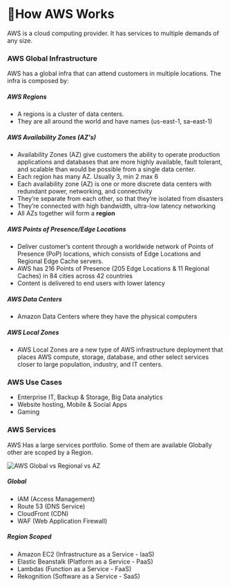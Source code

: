 # 📝How AWS Works

AWS is a cloud computing provider. It has services to multiple demands of any size.

### AWS Global Infrastructure

AWS has a global infra that can attend customers in multiple locations. The infra is composed by:

##### AWS Regions

- A regions is a cluster of data centers.
- They are all around the world and have names (us-east-1, sa-east-1)

##### AWS Availability Zones (AZ's)

- Availability Zones (AZ) give customers the ability to operate production applications and databases that are more highly available, fault tolerant, and scalable than would be possible from a single data center.
- Each region has many AZ. Usually 3, min 2 max 6
- Each availability zone (AZ) is one or more discrete data centers with redundant power, networking, and connectivity
- They’re separate from each other, so that they’re isolated from disasters
- They’re connected with high bandwidth, ultra-low latency networking
- All AZs together will form a **region**

##### AWS Points of Presence/Edge Locations

- Deliver customer’s content through a worldwide network of Points of Presence (PoP) locations, which consists of Edge Locations and Regional Edge Cache servers.
- AWS has 216 Points of Presence (205 Edge Locations & 11 Regional Caches) in 84 cities across 42 countries
- Content is delivered to end users with lower latency

##### AWS Data Centers

- Amazon Data Centers where they have the physical computers

##### AWS Local Zones

- AWS Local Zones are a new type of AWS infrastructure deployment that places AWS compute, storage, database, and other select services closer to large population, industry, and IT centers.

### AWS Use Cases

- Enterprise IT, Backup & Storage, Big Data analytics
- Website hosting, Mobile & Social Apps
- Gaming

### AWS Services

AWS Has a large services portfolio. Some of them are available Globally other are scoped by a Region.

![AWS Global vs Regional vs AZ](https://jayendrapatil.com/wp-content/uploads/2016/03/AWS-Global-vs-Regional-vs-AZs.png)

##### Global

- IAM (Access Management)
- Route 53 (DNS Service)
- CloudFront (CDN)
- WAF (Web Application Firewall)

##### Region Scoped

- Amazon EC2 (Infrastructure as a Service - IaaS)
- Elastic Beanstalk (Platform as a Service - PaaS)
- Lambdas (Function as a Service - FaaS)
- Rekognition (Software as a Service - SaaS)
